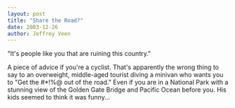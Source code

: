 ```yaml
---
layout: post
title: "Share the Road?"
date: 2003-12-26
author: Jeffrey Veen
---
```

"It's people like you that are ruining this country."

A piece of advice if you're a cyclist. That's apparently the wrong thing to say to an overweight, middle-aged tourist diving a minivan who wants you to "Get the #*!%@ out of the road." Even if you are in a National Park with a stunning view of the Golden Gate Bridge and Pacific Ocean before you. His kids seemed to think it was funny...
